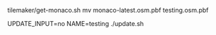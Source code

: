 
tilemaker/get-monaco.sh
mv monaco-latest.osm.pbf testing.osm.pbf

UPDATE_INPUT=no NAME=testing ./update.sh

